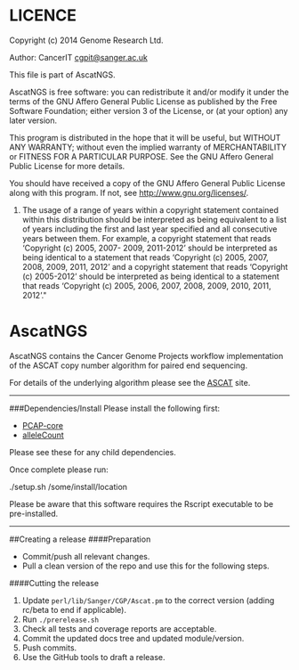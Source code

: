 LICENCE
=======
Copyright (c) 2014 Genome Research Ltd.

Author: CancerIT <cgpit@sanger.ac.uk>

This file is part of AscatNGS.

AscatNGS is free software: you can redistribute it and/or modify it under
the terms of the GNU Affero General Public License as published by the Free
Software Foundation; either version 3 of the License, or (at your option) any
later version.

This program is distributed in the hope that it will be useful, but WITHOUT
ANY WARRANTY; without even the implied warranty of MERCHANTABILITY or FITNESS
FOR A PARTICULAR PURPOSE. See the GNU Affero General Public License for more
details.

You should have received a copy of the GNU Affero General Public License
along with this program. If not, see <http://www.gnu.org/licenses/>.

1. The usage of a range of years within a copyright statement contained within
this distribution should be interpreted as being equivalent to a list of years
including the first and last year specified and all consecutive years between
them. For example, a copyright statement that reads ‘Copyright (c) 2005, 2007-
2009, 2011-2012’ should be interpreted as being identical to a statement that
reads ‘Copyright (c) 2005, 2007, 2008, 2009, 2011, 2012’ and a copyright
statement that reads ‘Copyright (c) 2005-2012’ should be interpreted as being
identical to a statement that reads ‘Copyright (c) 2005, 2006, 2007, 2008,
2009, 2010, 2011, 2012’."

AscatNGS
========
AscatNGS contains the Cancer Genome Projects workflow implementation of the ASCAT copy number
algorithm for paired end sequencing.

For details of the underlying algorithm please see the [ASCAT](http://heim.ifi.uio.no/bioinf/Projects/ASCAT/) site.

---

###Dependencies/Install
Please install the following first:

* [PCAP-core](http://github.com/ICGC-TCGA-PanCancer/PCAP-core/releases)
* [alleleCount](https://github.com/cancerit/alleleCount/releases)

Please see these for any child dependencies.

Once complete please run:

./setup.sh /some/install/location

Please be aware that this software requires the Rscript executable to be pre-installed.

---

##Creating a release
####Preparation
* Commit/push all relevant changes.
* Pull a clean version of the repo and use this for the following steps.

####Cutting the release
1. Update `perl/lib/Sanger/CGP/Ascat.pm` to the correct version (adding rc/beta to end if applicable).
2. Run `./prerelease.sh`
3. Check all tests and coverage reports are acceptable.
4. Commit the updated docs tree and updated module/version.
5. Push commits.
6. Use the GitHub tools to draft a release.
